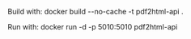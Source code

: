 Build with: docker build --no-cache -t pdf2html-api .


Run with: docker run -d -p 5010:5010 pdf2html-api
